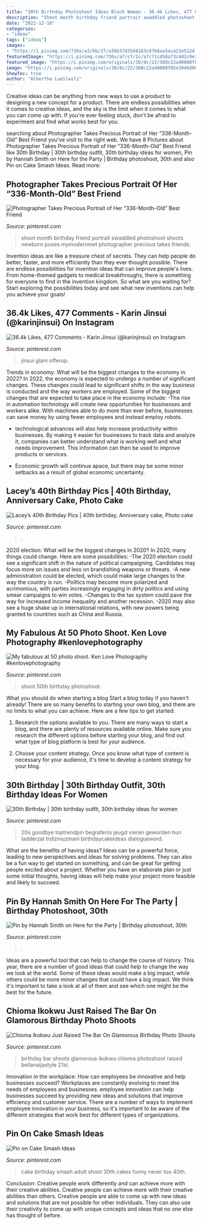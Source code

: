 ```yaml
---
title: "30th Birthday Photoshoot Ideas Black Woman - 36.4k Likes, 477 Comments"
description: "Shoot month birthday friend portrait swaddled photoshoot shoots newborn poses mymodernmet photographer precious takes friends"
date: "2022-12-18"
categories:
- "ideas"
tags: ["ideas"]
images:
- "https://i.pinimg.com/736x/a3/6b/37/a36b37d3568163c67b6aa5aca22e512d.jpg"
featuredImage: "https://i.pinimg.com/736x/a7/c7/1c/a7c71cd58a73c4d2c0e316580ea83c85.jpg"
featured_image: "https://i.pinimg.com/originals/30/8c/22/308c22a40008f85e3046d08ff4ddc1f2.jpg"
image: "https://i.pinimg.com/originals/30/8c/22/308c22a40008f85e3046d08ff4ddc1f2.jpg"
ShowToc: true
author: "Albertha Lueilwitz"
---
```



Creative ideas can be anything from new ways to use a product to designing a new concept for a product. There are endless possibilities when it comes to creative ideas, and the sky is the limit when it comes to what you can come up with. If you're ever feeling stuck, don't be afraid to experiment and find what works best for you.

	

		
searching about Photographer Takes Precious Portrait of Her “336-Month-Old” Best Friend you've visit to the right web. We have 8 Pictures about Photographer Takes Precious Portrait of Her “336-Month-Old” Best Friend like 30th Birthday | 30th birthday outfit, 30th birthday ideas for women, Pin by Hannah Smith on Here for the Party | Birthday photoshoot, 30th and also Pin on Cake Smash Ideas. Read more:
		
    
## Photographer Takes Precious Portrait Of Her “336-Month-Old” Best Friend

<img loading=lazy src="https://i.pinimg.com/736x/a7/c7/1c/a7c71cd58a73c4d2c0e316580ea83c85.jpg" onerror="this.onerror=null;this.src='https://tse3.mm.bing.net/th?id=OIP.rmzBoUBrmIYv9f84gRABhwHaJQ&amp;pid=15.1';" alt="Photographer Takes Precious Portrait of Her “336-Month-Old” Best Friend">

_Source: pinterest.com_

>shoot month birthday friend portrait swaddled photoshoot shoots newborn poses mymodernmet photographer precious takes friends. 

	

Invention ideas are like a treasure chest of secrets. They can help people do better, faster, and more efficiently than they ever thought possible. There are endless possibilities for invention ideas that can improve people's lives. From home-themed gadgets to medical breakthroughs, there is something for everyone to find in the invention kingdom. So what are you waiting for? Start exploring the possibilities today and see what new inventions can help you achieve your goals!

    
## 36.4k Likes, 477 Comments - Karin Jinsui (@karinjinsui) On Instagram

<img loading=lazy src="https://i.pinimg.com/736x/94/30/0e/94300ed35a9b841a62d5434d4d780e18.jpg" onerror="this.onerror=null;this.src='https://tse1.mm.bing.net/th?id=OIP.q0RkiZmgYih9oqDq0LOniAHaIr&amp;pid=15.1';" alt="36.4k Likes, 477 Comments - Karin Jinsui (@karinjinsui) on Instagram">

_Source: pinterest.com_

>jinsui glam offerup. 

	

Trends in economy: What will be the biggest changes to the economy in 2022?
In 2022, the economy is expected to undergo a number of significant changes. These changes could lead to significant shifts in the way business is conducted and the way workers are employed. Some of the biggest changes that are expected to take place in the economy include: 
-The rise in automation technology will create new opportunities for businesses and workers alike. With machines able to do more than ever before, businesses can save money by using fewer employees and instead employ robots. 

- technological advances will also help increase productivity within businesses. By making it easier for businesses to track data and analyze it, companies can better understand what is working well and what needs improvement. This information can then be used to improve products or services. 

- Economic growth will continue apace, but there may be some minor setbacks as a result of global economic uncertainty.

    
## Lacey’s 40th Birthday Pics | 40th Birthday, Anniversary Cake, Photo Cake

<img loading=lazy src="https://i.pinimg.com/originals/30/8c/22/308c22a40008f85e3046d08ff4ddc1f2.jpg" onerror="this.onerror=null;this.src='https://tse4.mm.bing.net/th?id=OIP.SdVylVGAqcpy8cIzwwIl4gHaLJ&amp;pid=15.1';" alt="Lacey’s 40th Birthday Pics | 40th birthday, Anniversary cake, Photo cake">

_Source: pinterest.com_

>. 

	

2020 election: What will be the biggest changes in 2020?
In 2020, many things could change. Here are some possibilities:
-The 2020 election could see a significant shift in the nature of political campaigning. Candidates may focus more on issues and less on brandishing weapons or threats. 
-A new administration could be elected, which could make large changes to the way the country is run. 
-Politics may become more polarized and acrimonious, with parties increasingly engaging in dirty politics and using smear campaigns to win votes. 
-Changes to the tax system could pave the way for increased income inequality and another recession. 
-2020 may also see a huge shake up in international relations, with new powers being granted to countries such as China and Russia.

    
## My Fabulous At 50 Photo Shoot. Ken Love Photography #kenlovephotography

<img loading=lazy src="https://i.pinimg.com/736x/24/bd/ae/24bdae3f204e4ff69187460edd475316--love-photography-photo-shoot.jpg" onerror="this.onerror=null;this.src='https://tse3.mm.bing.net/th?id=OIP.V75463KrjOg-oh6oEVuQ4QHaLI&amp;pid=15.1';" alt="My fabulous at 50 photo shoot. Ken Love Photography #kenlovephotography">

_Source: pinterest.com_

>shoot 50th birthday photoshoot. 

	

What you should do when starting a blog
Start a blog today if you haven't already! There are so many benefits to starting your own blog, and there are no limits to what you can achieve. Here are a few tips to get started:
1. Research the options available to you. There are many ways to start a blog, and there are plenty of resources available online. Make sure you research the different options before starting your blog, and find out what type of blog platform is best for your audience.

2. Choose your content strategy. Once you know what type of content is necessary for your audience, it's time to develop a content strategy for your blog.

    
## 30th Birthday | 30th Birthday Outfit, 30th Birthday Ideas For Women

<img loading=lazy src="https://i.pinimg.com/736x/b6/93/99/b6939921abfe9d77e9c3b4772d88c8d1.jpg" onerror="this.onerror=null;this.src='https://tse2.mm.bing.net/th?id=OIP.R15IILNFMdPDh28HvwZDOAHaLt&amp;pid=15.1';" alt="30th Birthday | 30th birthday outfit, 30th birthday ideas for women">

_Source: pinterest.com_

>20s goodbye toptrendpin begrafenis jeugd vieren geworden hun ladderzat trdizinuzmani birthdaycakeideas dialogueword. 

	

What are the benefits of having ideas?
Ideas can be a powerful force, leading to new perspectives and ideas for solving problems. They can also be a fun way to get started on something, and can be great for getting people excited about a project. Whether you have an elaborate plan or just some initial thoughts, having ideas will help make your project more feasible and likely to succeed.

    
## Pin By Hannah Smith On Here For The Party | Birthday Photoshoot, 30th

<img loading=lazy src="https://i.pinimg.com/736x/a3/6b/37/a36b37d3568163c67b6aa5aca22e512d.jpg" onerror="this.onerror=null;this.src='https://tse4.mm.bing.net/th?id=OIP.weHGZ3rsgx0y5vmyp3V6rQHaLH&amp;pid=15.1';" alt="Pin by Hannah Smith on Here for the Party | Birthday photoshoot, 30th">

_Source: pinterest.com_

>. 

	

Ideas are a powerful tool that can help to change the course of history. This year, there are a number of good ideas that could help to change the way we look at the world. Some of these ideas would make a big impact, while others could be more minor changes that could have a big impact. We think it's important to take a look at all of them and see which one might be the best for the future.

    
## Chioma Ikokwu Just Raised The Bar On Glamorous Birthday Photo Shoots

<img loading=lazy src="https://i.pinimg.com/736x/c6/99/6d/c6996dfdcaea67ff44ad80a294b38c54.jpg" onerror="this.onerror=null;this.src='https://tse2.mm.bing.net/th?id=OIP.ol6Ms1EfmWTXM-fRw9yszAHaIq&amp;pid=15.1';" alt="Chioma Ikokwu Just Raised The Bar On Glamorous Birthday Photo Shoots">

_Source: pinterest.com_

>birthday bar shoots glamorous ikokwu chioma photoshoot raised bellanaijastyle 21st. 

	

Innovation in the workplace: How can employees be innovative and help businesses succeed?
Workplaces are constantly evolving to meet the needs of employees and businesses. employee innovation can help businesses succeed by providing new ideas and solutions that improve efficiency and customer service. There are a number of ways to implement employee innovation in your business, so it's important to be aware of the different strategies that work best for different types of organizations.

    
## Pin On Cake Smash Ideas

<img loading=lazy src="https://i.pinimg.com/originals/a1/34/d5/a134d538058323af140399c5c756c71a.jpg" onerror="this.onerror=null;this.src='https://tse1.mm.bing.net/th?id=OIP.zWkQK9kOveg1nXzzqN8JBQHaLG&amp;pid=15.1';" alt="Pin on Cake Smash Ideas">

_Source: pinterest.com_

>cake birthday smash adult shoot 30th cakes funny never too 40th. 

	

Conclusion: Creative people work differently and can achieve more with their creative abilities.
Creative people can achieve more with their creative abilities than others. Creative people are able to come up with new ideas and solutions that are not possible for other individuals. They can also use their creativity to come up with unique concepts and ideas that no one else has thought of before.

